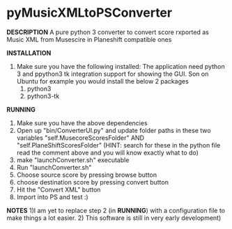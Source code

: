 # pyMusicXMLtoPSConverter

**DESCRIPTION**
A pure python 3 converter to convert score rxported as Music XML from Musescire in Planeshift compatible ones

**INSTALLATION**
1) Make sure you have the following installed:
    The application need python 3 and ppython3 tk integration support for showing the GUI.
    Son on Ubuntu for example you would install the below 2 packages
    1) python3
    2) python3-tk

**RUNNING**
1) Make sure you have the above dependencies
2) Open up "bin/ConverterUI.py" and update folder paths in these two variables
 "self.MusecoreScoresFolder" AND "self.PlaneShiftScoresFolder" (HINT: search for these in the python file read the comment above and you will know exactly what to do)
3) make "launchConverter.sh" executable
4) Run "launchConverter.sh"
5) Choose source score by pressing browse button
6) choose destination score by pressing convert button
7) Hit the "Convert XML" button
8) Import into PS and test :)

**NOTES**
1)I am yet to replace step 2 (in **RUNNING**) with a configuration file to make things a lot easier.
2) This software is still in very early development)
